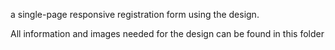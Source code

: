 a single-page responsive registration form using the design.

All information and images needed for the design can be found in this folder